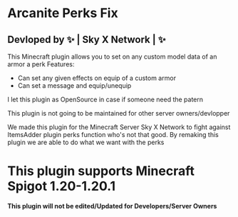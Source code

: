 # Arcanite Perks Fix
Devloped by ✨ | Sky X Network | ✨ 
-
This Minecraft plugin allows you to set on any custom model data of an armor a perk
Features:
- Can set any given effects on equip of a custom armor
- Can set a message and equip/unequip
  
I let this plugin as OpenSource in case if someone need the patern

This plugin is not going to be maintained for other server owners/devlopper

We made this plugin for the Minecraft Server Sky X Network to fight against ItemsAdder plugin perks
function who's not that good. By remaking this plugin we are able to do what we want with the perks

# This plugin supports Minecraft Spigot 1.20-1.20.1
**This plugin will not be edited/Updated for Developers/Server Owners**
